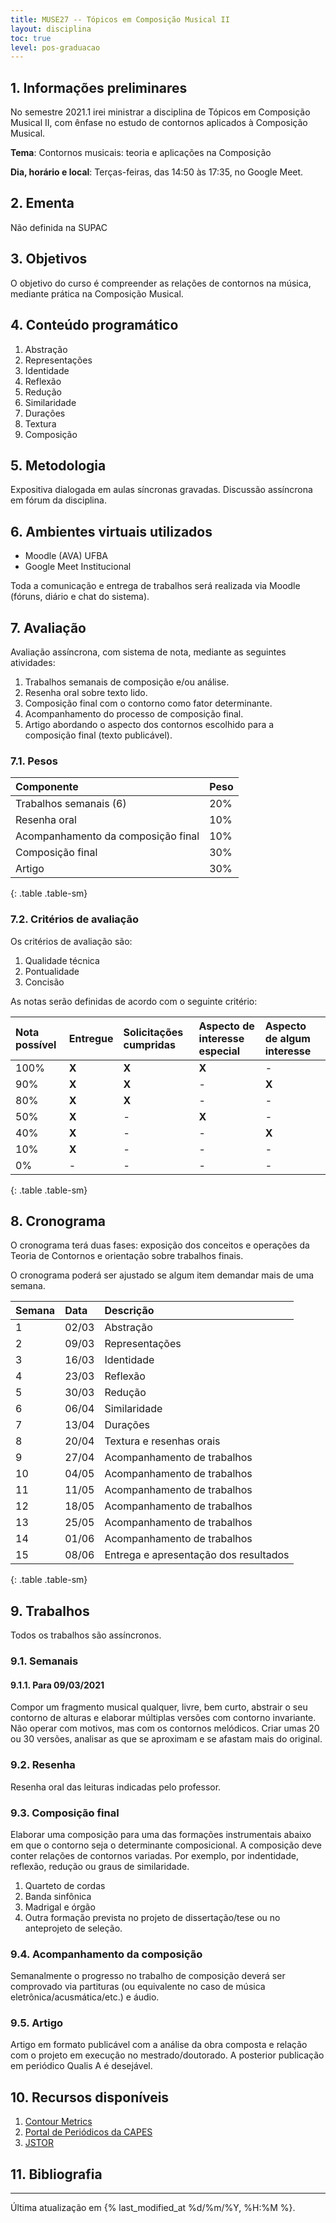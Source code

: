 ```yaml
---
title: MUSE27 -- Tópicos em Composição Musical II
layout: disciplina
toc: true
level: pos-graduacao
---
```


## 1. Informações preliminares

No semestre 2021.1 irei ministrar a disciplina de Tópicos em Composição Musical II, com ênfase no estudo de contornos aplicados à Composição Musical.

**Tema**: Contornos musicais: teoria e aplicações na Composição

**Dia, horário e local**: Terças-feiras, das 14:50 às 17:35, no Google Meet.

## 2. Ementa

Não definida na SUPAC

## 3. Objetivos

O objetivo do curso é compreender as relações de contornos na música, mediante prática na Composição Musical.

## 4. Conteúdo programático

1. Abstração
2. Representações
3. Identidade
4. Reflexão
5. Redução
6. Similaridade
7. Durações
8. Textura
9. Composição

## 5. Metodologia

Expositiva dialogada em aulas síncronas gravadas. Discussão assíncrona em fórum da disciplina.

## 6. Ambientes virtuais utilizados

- Moodle (AVA) UFBA
- Google Meet Institucional

Toda a comunicação e entrega de trabalhos será realizada via Moodle (fóruns, diário e chat do sistema).

## 7. Avaliação

Avaliação assíncrona, com sistema de nota, mediante as seguintes atividades:

1. Trabalhos semanais de composição e/ou análise.
2. Resenha oral sobre texto lido.
3. Composição final com o contorno como fator determinante.
4. Acompanhamento do processo de composição final.
5. Artigo abordando o aspecto dos contornos escolhido para a composição final (texto publicável).

### 7.1. Pesos

| Componente                         | Peso |
| :--------------------------------- | :--- |
| Trabalhos semanais (6)             | 20%  |
| Resenha oral                       | 10%  |
| Acompanhamento da composição final | 10%  |
| Composição final                   | 30%  |
| Artigo                             | 30%  |
{: .table .table-sm}

### 7.2. Critérios de avaliação

Os critérios de avaliação são:

1. Qualidade técnica
1. Pontualidade
1. Concisão

As notas serão definidas de acordo com o seguinte critério:

| Nota possível | Entregue | Solicitações cumpridas | Aspecto de interesse especial | Aspecto de algum interesse |
| :------------ | :------- | :--------------------- | :---------------------------- | :------------------------- |
| 100%          | **X**    | **X**                  | **X**                         | -                          |
| 90%           | **X**    | **X**                  | -                             | **X**                      |
| 80%           | **X**    | **X**                  | -                             | -                          |
| 50%           | **X**    | -                      | **X**                         | -                          |
| 40%           | **X**    | -                      | -                             | **X**                      |
| 10%           | **X**    | -                      | -                             | -                          |
| 0%            | -        | -                      | -                             | -                          |
{: .table .table-sm}

## 8. Cronograma

O cronograma terá duas fases: exposição dos conceitos e operações da Teoria de Contornos e orientação sobre trabalhos finais.

O cronograma poderá ser ajustado se algum item demandar mais de uma semana.

| Semana | Data  | Descrição                             |
| :----- | :---- | :------------------------------------ |
| 1      | 02/03 | Abstração                             |
| 2      | 09/03 | Representações                        |
| 3      | 16/03 | Identidade                            |
| 4      | 23/03 | Reflexão                              |
| 5      | 30/03 | Redução                               |
| 6      | 06/04 | Similaridade                          |
| 7      | 13/04 | Durações                              |
| 8      | 20/04 | Textura e resenhas orais              |
| 9      | 27/04 | Acompanhamento de trabalhos           |
| 10     | 04/05 | Acompanhamento de trabalhos           |
| 11     | 11/05 | Acompanhamento de trabalhos           |
| 12     | 18/05 | Acompanhamento de trabalhos           |
| 13     | 25/05 | Acompanhamento de trabalhos           |
| 14     | 01/06 | Acompanhamento de trabalhos           |
| 15     | 08/06 | Entrega e apresentação dos resultados |
{: .table .table-sm}

## 9. Trabalhos

Todos os trabalhos são assíncronos.

### 9.1. Semanais

#### 9.1.1. Para 09/03/2021

Compor um fragmento musical qualquer, livre, bem curto, abstrair o seu contorno de alturas e elaborar múltiplas versões com contorno invariante. Não operar com motivos, mas com os contornos melódicos. Criar umas 20 ou 30 versões, analisar as que se aproximam e se afastam mais do original.

### 9.2. Resenha

Resenha oral das leituras indicadas pelo professor.

### 9.3. Composição final

Elaborar uma composição para uma das formações instrumentais abaixo em que o contorno seja o determinante composicional. A composição deve conter relações de contornos variadas. Por exemplo, por indentidade, reflexão, redução ou graus de similaridade.

1. Quarteto de cordas
2. Banda sinfônica
3. Madrigal e órgão
4. Outra formação prevista no projeto de dissertação/tese ou no anteprojeto de seleção.

### 9.4. Acompanhamento da composição

Semanalmente o progresso no trabalho de composição deverá ser comprovado via partituras (ou equivalente no caso de música eletrônica/acusmática/etc.) e áudio.

### 9.5. Artigo

Artigo em formato publicável com a análise da obra composta e relação com o projeto em execução no mestrado/doutorado. A posterior publicação em periódico Qualis A é desejável.

## 10. Recursos disponíveis

1. [Contour Metrics](https://contour.sampaio.me)
2. [Portal de Periódicos da CAPES](https://www.periodicos.capes.gov.br/)
3. [JSTOR](https://www.jstor.org/)

## 11. Bibliografia

<script src="https://bibbase.org/show?bib=https%3A%2F%2Fgenosmus.com%2Fmarcos%2fcontornos.bib&jsonp=1"></script>

<hr>

Última atualização em {% last_modified_at %d/%m/%Y, %H:%M %}.